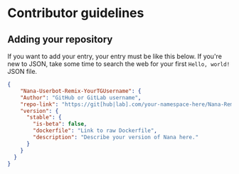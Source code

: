 # Contributor guidelines

## Adding your repository

If you want to add your entry, your entry must be like this below. If you're new to JSON, take some time to search the web for your
first `Hello, world!` JSON file.

```json
{
    "Nana-Userbot-Remix-YourTGUsername": {
    "Author": "GitHub or GitLab username",
    "repo-link": "https://git[hub|lab].com/your-namespace-here/Nana-Remix",
    "version": {
      "stable": {
        "is-beta": false,
        "dockerfile": "Link to raw Dockerfile",
        "description": "Describe your version of Nana here."
      }
    }
  }
}
```
